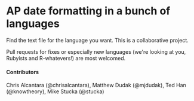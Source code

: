 # AP date formatting in a bunch of languages

Find the text file for the language you want. This is a collaborative project.

Pull requests for fixes or especially new languages (we're looking at you, Rubyists and R-whatevers!) are most welcomed.

#### Contributors
Chris Alcantara (@chrisalcantara), Matthew Dudak (@mjdudak), Ted Han (@knowtheory), Mike Stucka (@stucka)
